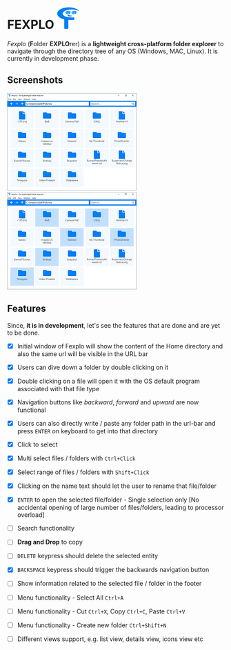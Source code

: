 # FEXPLO ![Fexplo-logo](https://github.com/codotronix/fexplo/blob/master/Extras/Art-Works/generated-pngs/logos/fexplo-logo-50x.png) 
*Fexplo* (**F**older **EXPLO**rer) is a **lightweight cross-platform folder explorer** to navigate through the directory tree of any OS (Windows, MAC, Linux). It is currently in development phase.


## Screenshots

![Fexplo Screenshot 1](https://github.com/codotronix/fexplo/blob/master/Extras/screenshots/v001/fexplo-screen-1.PNG)
![Fexplo Screenshot 1](https://github.com/codotronix/fexplo/blob/master/Extras/screenshots/v001/fexplo-screen-2.PNG)


## Features

Since, **it is in development**, let's see the features that are done and are yet to be done.

- [x] Initial window of Fexplo will show the content of the Home directory and also the same url will be visible in the URL bar

- [x] Users can dive down a folder by double clicking on it

- [x] Double clicking on a file will open it with the OS default program associated with that file type

- [x] Navigation buttons like *backward*, *forward* and *upward* are now functional

- [x] Users can also directly write / paste any folder path in the url-bar and press `ENTER` on keyboard to get into that directory

- [x] Click to select

- [x] Multi select files / folders with `Ctrl+Click`

- [x] Select range of files / folders with `Shift+Click`

- [x] Clicking on the name text should let the user to rename that file/folder

- [x] `ENTER` to open the selected file/folder - Single selection only [No accidental opening of large number of files/folders, leading to processor overload]

- [ ] Search functionality

- [ ] **Drag and Drop** to copy

- [ ] `DELETE` keypress should delete the selected entity

- [x] `BACKSPACE` keypress should trigger the backwards navigation button

- [ ] Show information related to the selected file / folder in the footer

- [ ] Menu functionality - Select All `Ctrl+A`

- [ ] Menu functionality - Cut `Ctrl+X`, Copy `Ctrl+C`, Paste `Ctrl+V`

- [ ] Menu functionality - Create new folder `Ctrl+Shift+N`

- [ ] Different views support, e.g. list view, details view, icons view etc



